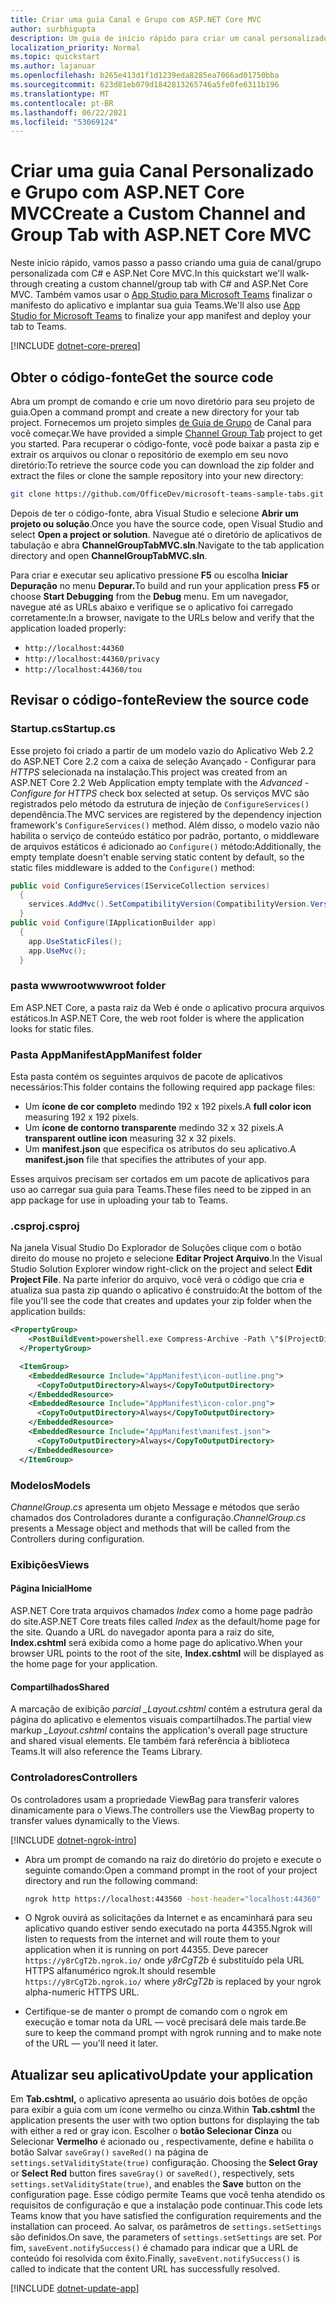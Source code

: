 ```yaml
---
title: Criar uma guia Canal e Grupo com ASP.NET Core MVC
author: surbhigupta
description: Um guia de início rápido para criar um canal personalizado e uma guia de grupo com ASP.NET Core MVC
localization_priority: Normal
ms.topic: quickstart
ms.author: lajanuar
ms.openlocfilehash: b265e413d1f1d1239eda8285ea7066ad01750bba
ms.sourcegitcommit: 623d81eb079d1842813265746a5fe0fe6311b196
ms.translationtype: MT
ms.contentlocale: pt-BR
ms.lasthandoff: 06/22/2021
ms.locfileid: "53069124"
---
```

# <a name="create-a-custom-channel-and-group-tab-with-aspnet-core-mvc"></a><span data-ttu-id="b5b79-103">Criar uma guia Canal Personalizado e Grupo com ASP.NET Core MVC</span><span class="sxs-lookup"><span data-stu-id="b5b79-103">Create a Custom Channel and Group Tab with ASP.NET Core MVC</span></span>

<span data-ttu-id="b5b79-104">Neste início rápido, vamos passo a passo criando uma guia de canal/grupo personalizada com C# e ASP.Net Core MVC.</span><span class="sxs-lookup"><span data-stu-id="b5b79-104">In this quickstart we'll walk-through creating a custom channel/group tab with C# and ASP.Net Core MVC.</span></span> <span data-ttu-id="b5b79-105">Também vamos usar o [App Studio para Microsoft Teams](~/concepts/build-and-test/app-studio-overview.md) finalizar o manifesto do aplicativo e implantar sua guia Teams.</span><span class="sxs-lookup"><span data-stu-id="b5b79-105">We'll also use [App Studio for Microsoft Teams](~/concepts/build-and-test/app-studio-overview.md) to finalize your app manifest and deploy your tab to Teams.</span></span>

[!INCLUDE [dotnet-core-prereq](~/includes/tabs/dotnet-core-prereq.md)]

## <a name="get-the-source-code"></a><span data-ttu-id="b5b79-106">Obter o código-fonte</span><span class="sxs-lookup"><span data-stu-id="b5b79-106">Get the source code</span></span>

<span data-ttu-id="b5b79-107">Abra um prompt de comando e crie um novo diretório para seu projeto de guia.</span><span class="sxs-lookup"><span data-stu-id="b5b79-107">Open a command prompt and create a new directory for your tab project.</span></span> <span data-ttu-id="b5b79-108">Fornecemos um projeto simples [de Guia de Grupo](https://github.com/OfficeDev/microsoft-teams-sample-tabs/tree/master/ChannelGroupTabMVC) de Canal para você começar.</span><span class="sxs-lookup"><span data-stu-id="b5b79-108">We have provided a simple [Channel Group Tab](https://github.com/OfficeDev/microsoft-teams-sample-tabs/tree/master/ChannelGroupTabMVC) project to get you started.</span></span> <span data-ttu-id="b5b79-109">Para recuperar o código-fonte, você pode baixar a pasta zip e extrair os arquivos ou clonar o repositório de exemplo em seu novo diretório:</span><span class="sxs-lookup"><span data-stu-id="b5b79-109">To retrieve the source code you can download the zip folder and extract the files or clone the sample repository into your new directory:</span></span>

```bash
git clone https://github.com/OfficeDev/microsoft-teams-sample-tabs.git
```

<span data-ttu-id="b5b79-110">Depois de ter o código-fonte, abra Visual Studio e selecione **Abrir um projeto ou solução**.</span><span class="sxs-lookup"><span data-stu-id="b5b79-110">Once you have the source code, open Visual Studio and select **Open a project or solution**.</span></span> <span data-ttu-id="b5b79-111">Navegue até o diretório de aplicativos de tabulação e abra **ChannelGroupTabMVC.sln**.</span><span class="sxs-lookup"><span data-stu-id="b5b79-111">Navigate to the tab application directory and open **ChannelGroupTabMVC.sln**.</span></span>

<span data-ttu-id="b5b79-112">Para criar e executar seu aplicativo pressione **F5** ou escolha **Iniciar Depuração** no menu **Depurar.**</span><span class="sxs-lookup"><span data-stu-id="b5b79-112">To build and run your application press **F5** or choose **Start Debugging** from the **Debug** menu.</span></span> <span data-ttu-id="b5b79-113">Em um navegador, navegue até as URLs abaixo e verifique se o aplicativo foi carregado corretamente:</span><span class="sxs-lookup"><span data-stu-id="b5b79-113">In a browser, navigate to the URLs below and verify that the application loaded properly:</span></span>

- `http://localhost:44360`
- `http://localhost:44360/privacy`
- `http://localhost:44360/tou`

## <a name="review-the-source-code"></a><span data-ttu-id="b5b79-114">Revisar o código-fonte</span><span class="sxs-lookup"><span data-stu-id="b5b79-114">Review the source code</span></span>

### <a name="startupcs"></a><span data-ttu-id="b5b79-115">Startup.cs</span><span class="sxs-lookup"><span data-stu-id="b5b79-115">Startup.cs</span></span>

<span data-ttu-id="b5b79-116">Esse projeto foi criado a partir de um modelo vazio do Aplicativo Web 2.2 do ASP.NET Core 2.2 com a caixa de seleção Avançado - Configurar para *HTTPS* selecionada na instalação.</span><span class="sxs-lookup"><span data-stu-id="b5b79-116">This project was created from an ASP.NET Core 2.2 Web Application empty template with the *Advanced - Configure for HTTPS* check box selected at setup.</span></span> <span data-ttu-id="b5b79-117">Os serviços MVC são registrados pelo método da estrutura de injeção de `ConfigureServices()` dependência.</span><span class="sxs-lookup"><span data-stu-id="b5b79-117">The MVC services are registered by the dependency injection framework's `ConfigureServices()` method.</span></span> <span data-ttu-id="b5b79-118">Além disso, o modelo vazio não habilita o serviço de conteúdo estático por padrão, portanto, o middleware de arquivos estáticos é adicionado ao `Configure()` método:</span><span class="sxs-lookup"><span data-stu-id="b5b79-118">Additionally, the empty template doesn't enable serving static content by default, so the static files middleware is added to the `Configure()` method:</span></span>

```csharp
public void ConfigureServices(IServiceCollection services)
  {
    services.AddMvc().SetCompatibilityVersion(CompatibilityVersion.Version_2_2);
  }
public void Configure(IApplicationBuilder app)
  {
    app.UseStaticFiles();
    app.UseMvc();
  }
```

### <a name="wwwroot-folder"></a><span data-ttu-id="b5b79-119">pasta wwwroot</span><span class="sxs-lookup"><span data-stu-id="b5b79-119">wwwroot folder</span></span>

<span data-ttu-id="b5b79-120">Em ASP.NET Core, a pasta raiz da Web é onde o aplicativo procura arquivos estáticos.</span><span class="sxs-lookup"><span data-stu-id="b5b79-120">In ASP.NET Core, the web root folder is where the application looks for static files.</span></span>

### <a name="appmanifest-folder"></a><span data-ttu-id="b5b79-121">Pasta AppManifest</span><span class="sxs-lookup"><span data-stu-id="b5b79-121">AppManifest folder</span></span>

<span data-ttu-id="b5b79-122">Esta pasta contém os seguintes arquivos de pacote de aplicativos necessários:</span><span class="sxs-lookup"><span data-stu-id="b5b79-122">This folder contains the following required app package files:</span></span>

- <span data-ttu-id="b5b79-123">Um **ícone de cor completo** medindo 192 x 192 pixels.</span><span class="sxs-lookup"><span data-stu-id="b5b79-123">A **full color icon** measuring 192 x 192 pixels.</span></span>
- <span data-ttu-id="b5b79-124">Um **ícone de contorno transparente** medindo 32 x 32 pixels.</span><span class="sxs-lookup"><span data-stu-id="b5b79-124">A **transparent outline icon** measuring 32 x 32 pixels.</span></span>
- <span data-ttu-id="b5b79-125">Um **manifest.json** que especifica os atributos do seu aplicativo.</span><span class="sxs-lookup"><span data-stu-id="b5b79-125">A **manifest.json** file that specifies the attributes of your app.</span></span>

<span data-ttu-id="b5b79-126">Esses arquivos precisam ser cortados em um pacote de aplicativos para uso ao carregar sua guia para Teams.</span><span class="sxs-lookup"><span data-stu-id="b5b79-126">These files need to be zipped in an app package for use in uploading your tab to Teams.</span></span>

### <a name="csproj"></a><span data-ttu-id="b5b79-127">.csproj</span><span class="sxs-lookup"><span data-stu-id="b5b79-127">.csproj</span></span>

<span data-ttu-id="b5b79-128">Na janela Visual Studio Do Explorador de Soluções clique com o botão direito do mouse no projeto e selecione **Editar Project Arquivo**.</span><span class="sxs-lookup"><span data-stu-id="b5b79-128">In the Visual Studio Solution Explorer window right-click on the project and select **Edit Project File**.</span></span> <span data-ttu-id="b5b79-129">Na parte inferior do arquivo, você verá o código que cria e atualiza sua pasta zip quando o aplicativo é construído:</span><span class="sxs-lookup"><span data-stu-id="b5b79-129">At the bottom of the file you'll see the code that creates and updates your zip folder when the application builds:</span></span>

```xml
<PropertyGroup>
    <PostBuildEvent>powershell.exe Compress-Archive -Path \"$(ProjectDir)AppManifest\*\" -DestinationPath \"$(TargetDir)tab.zip\" -Force</PostBuildEvent>
  </PropertyGroup>

  <ItemGroup>
    <EmbeddedResource Include="AppManifest\icon-outline.png">
      <CopyToOutputDirectory>Always</CopyToOutputDirectory>
    </EmbeddedResource>
    <EmbeddedResource Include="AppManifest\icon-color.png">
      <CopyToOutputDirectory>Always</CopyToOutputDirectory>
    </EmbeddedResource>
    <EmbeddedResource Include="AppManifest\manifest.json">
      <CopyToOutputDirectory>Always</CopyToOutputDirectory>
    </EmbeddedResource>
  </ItemGroup>
```

### <a name="models"></a><span data-ttu-id="b5b79-130">Modelos</span><span class="sxs-lookup"><span data-stu-id="b5b79-130">Models</span></span>

<span data-ttu-id="b5b79-131">*ChannelGroup.cs* apresenta um objeto Message e métodos que serão chamados dos Controladores durante a configuração.</span><span class="sxs-lookup"><span data-stu-id="b5b79-131">*ChannelGroup.cs* presents a Message object and methods that will be called from the Controllers during configuration.</span></span>

### <a name="views"></a><span data-ttu-id="b5b79-132">Exibições</span><span class="sxs-lookup"><span data-stu-id="b5b79-132">Views</span></span>

#### <a name="home"></a><span data-ttu-id="b5b79-133">Página Inicial</span><span class="sxs-lookup"><span data-stu-id="b5b79-133">Home</span></span>

<span data-ttu-id="b5b79-134">ASP.NET Core trata arquivos chamados *Index* como a home page padrão do site.</span><span class="sxs-lookup"><span data-stu-id="b5b79-134">ASP.NET Core treats files called *Index* as the default/home page for the site.</span></span> <span data-ttu-id="b5b79-135">Quando a URL do navegador aponta para a raiz do site, **Index.cshtml** será exibida como a home page do aplicativo.</span><span class="sxs-lookup"><span data-stu-id="b5b79-135">When your browser URL points to the root of the site, **Index.cshtml** will be displayed as the home page for your application.</span></span>

#### <a name="shared"></a><span data-ttu-id="b5b79-136">Compartilhados</span><span class="sxs-lookup"><span data-stu-id="b5b79-136">Shared</span></span>

<span data-ttu-id="b5b79-137">A marcação de exibição *parcial _Layout.cshtml* contém a estrutura geral da página do aplicativo e elementos visuais compartilhados.</span><span class="sxs-lookup"><span data-stu-id="b5b79-137">The partial view markup *_Layout.cshtml* contains the application's overall page structure and shared visual elements.</span></span> <span data-ttu-id="b5b79-138">Ele também fará referência à biblioteca Teams.</span><span class="sxs-lookup"><span data-stu-id="b5b79-138">It will also reference the Teams Library.</span></span>

### <a name="controllers"></a><span data-ttu-id="b5b79-139">Controladores</span><span class="sxs-lookup"><span data-stu-id="b5b79-139">Controllers</span></span>

<span data-ttu-id="b5b79-140">Os controladores usam a propriedade ViewBag para transferir valores dinamicamente para o Views.</span><span class="sxs-lookup"><span data-stu-id="b5b79-140">The controllers use the ViewBag property to transfer values dynamically to the Views.</span></span>

[!INCLUDE [dotnet-ngrok-intro](~/includes/tabs/dotnet-ngrok-intro.md)]

- <span data-ttu-id="b5b79-141">Abra um prompt de comando na raiz do diretório do projeto e execute o seguinte comando:</span><span class="sxs-lookup"><span data-stu-id="b5b79-141">Open a command prompt in the root of your project directory and run the following command:</span></span>

    ```bash
    ngrok http https://localhost:443560 -host-header="localhost:44360"
    ```

- <span data-ttu-id="b5b79-142">O Ngrok ouvirá as solicitações da Internet e as encaminhará para seu aplicativo quando estiver sendo executado na porta 44355.</span><span class="sxs-lookup"><span data-stu-id="b5b79-142">Ngrok will listen to requests from the internet and will route them to your application when it is running on port 44355.</span></span>  <span data-ttu-id="b5b79-143">Deve parecer `https://y8rCgT2b.ngrok.io/` onde *y8rCgT2b* é substituído pela URL HTTPS alfanumérico ngrok.</span><span class="sxs-lookup"><span data-stu-id="b5b79-143">It should resemble `https://y8rCgT2b.ngrok.io/` where *y8rCgT2b* is replaced by your ngrok alpha-numeric HTTPS URL.</span></span>

- <span data-ttu-id="b5b79-144">Certifique-se de manter o prompt de comando com o ngrok em execução e tomar nota da URL — você precisará dele mais tarde.</span><span class="sxs-lookup"><span data-stu-id="b5b79-144">Be sure to keep the command prompt with ngrok running and to make note of the URL — you'll need it later.</span></span>

## <a name="update-your-application"></a><span data-ttu-id="b5b79-145">Atualizar seu aplicativo</span><span class="sxs-lookup"><span data-stu-id="b5b79-145">Update your application</span></span>

<span data-ttu-id="b5b79-146">Em **Tab.cshtml,** o aplicativo apresenta ao usuário dois botões de opção para exibir a guia com um ícone vermelho ou cinza.</span><span class="sxs-lookup"><span data-stu-id="b5b79-146">Within **Tab.cshtml** the application presents the user with two option buttons for displaying the tab with either a red or gray icon.</span></span> <span data-ttu-id="b5b79-147">Escolher o **botão Selecionar Cinza** ou Selecionar **Vermelho** é acionado ou , respectivamente, define e habilita o botão Salvar `saveGray()` `saveRed()` na página de `settings.setValidityState(true)` configuração. </span><span class="sxs-lookup"><span data-stu-id="b5b79-147">Choosing the **Select Gray** or **Select Red** button fires `saveGray()` or `saveRed()`, respectively, sets `settings.setValidityState(true)`, and enables the **Save** button on the configuration page.</span></span> <span data-ttu-id="b5b79-148">Esse código permite Teams que você tenha atendido os requisitos de configuração e que a instalação pode continuar.</span><span class="sxs-lookup"><span data-stu-id="b5b79-148">This code lets Teams know that you have satisfied the configuration requirements and the installation can proceed.</span></span> <span data-ttu-id="b5b79-149">Ao salvar, os parâmetros de `settings.setSettings` são definidos.</span><span class="sxs-lookup"><span data-stu-id="b5b79-149">On save, the parameters of `settings.setSettings` are set.</span></span> <span data-ttu-id="b5b79-150">Por fim, `saveEvent.notifySuccess()` é chamado para indicar que a URL de conteúdo foi resolvida com êxito.</span><span class="sxs-lookup"><span data-stu-id="b5b79-150">Finally, `saveEvent.notifySuccess()` is called to indicate that the content URL has successfully resolved.</span></span>

[!INCLUDE [dotnet-update-app](~/includes/tabs/dotnet-update-chan-grp-app.md)]
